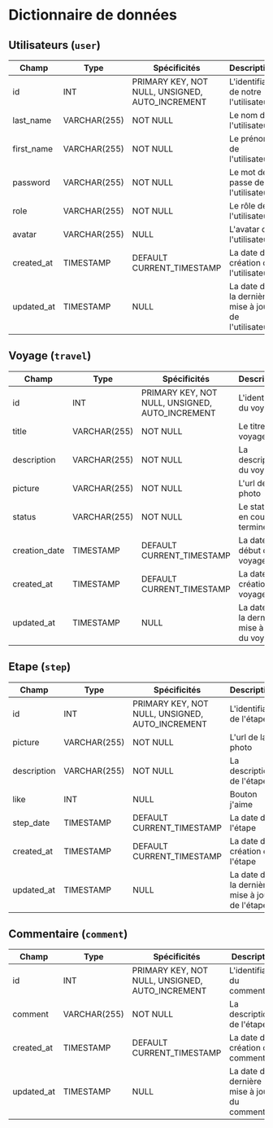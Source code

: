 # Dictionnaire de données

## Utilisateurs (`user`)

|Champ|Type|Spécificités|Description|
|-|-|-|-|
|id|INT|PRIMARY KEY, NOT NULL, UNSIGNED, AUTO_INCREMENT|L'identifiant de notre l'utilisateur|
|last_name|VARCHAR(255)|NOT NULL|Le nom de l'utilisateur|
|first_name|VARCHAR(255)|NOT NULL|Le prénom de l'utilisateur|
|password|VARCHAR(255)|NOT NULL|Le mot de passe de l'utilisateur|
|role|VARCHAR(255)|NOT NULL|Le rôle de l'utilisateur|
|avatar|VARCHAR(255)|NULL|L'avatar de l'utilisateur|
|created_at|TIMESTAMP|DEFAULT CURRENT_TIMESTAMP|La date de création de l'utilisateur|
|updated_at|TIMESTAMP|NULL|La date de la dernière mise à jour de l'utilisateur|

## Voyage (`travel`)

|Champ|Type|Spécificités|Description|
|-|-|-|-|
|id|INT|PRIMARY KEY, NOT NULL, UNSIGNED, AUTO_INCREMENT|L'identifiant du voyage|
|title|VARCHAR(255)|NOT NULL|Le titre du voyage|
|description|VARCHAR(255)|NOT NULL|La description du voyage|
|picture|VARCHAR(255)|NOT NULL|L'url de la photo|
|status|VARCHAR(255)|NOT NULL|Le status 0: en cours 1: terminé|
|creation_date|TIMESTAMP|DEFAULT CURRENT_TIMESTAMP|La date de début du voyage|
|created_at|TIMESTAMP|DEFAULT CURRENT_TIMESTAMP|La date de création du voyage|
|updated_at|TIMESTAMP|NULL|La date de la dernière mise à jour du voyage|

## Etape (`step`)

|Champ|Type|Spécificités|Description|
|-|-|-|-|
|id|INT|PRIMARY KEY, NOT NULL, UNSIGNED, AUTO_INCREMENT|L'identifiant de l'étape|
|picture|VARCHAR(255)|NOT NULL|L'url de la photo|
|description|VARCHAR(255)|NOT NULL|La description de l'étape|
|like|INT|NULL|Bouton j'aime|
|step_date|TIMESTAMP|DEFAULT CURRENT_TIMESTAMP|La date de l'étape|
|created_at|TIMESTAMP|DEFAULT CURRENT_TIMESTAMP|La date de création de l'étape|
|updated_at|TIMESTAMP|NULL|La date de la dernière mise à jour de l'étape|

## Commentaire (`comment`)

|Champ|Type|Spécificités|Description|
|-|-|-|-|
|id|INT|PRIMARY KEY, NOT NULL, UNSIGNED, AUTO_INCREMENT|L'identifiant du commentaire|
|comment|VARCHAR(255)|NOT NULL|La description de l'étape|
|created_at|TIMESTAMP|DEFAULT CURRENT_TIMESTAMP|La date de création du commentaire|
|updated_at|TIMESTAMP|NULL|La date de la dernière mise à jour du commentaire|
